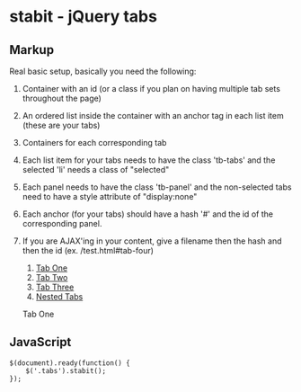 stabit - jQuery tabs
========

Markup
--------

Real basic setup, basically you need the following:

1. Container with an id (or a class if you plan on having multiple tab sets throughout the page)
2. An ordered list inside the container with an anchor tag in each list item (these are your tabs)
3. Containers for each corresponding tab
4. Each list item for your tabs needs to have the class 'tb-tabs' and the selected 'li' needs a class of "selected"
5. Each panel needs to have the class 'tb-panel' and the non-selected tabs need to have a style attribute of "display:none"
6. Each anchor (for your tabs) should have a hash '#' and the id of the corresponding panel.
7. If you are AJAX'ing in your content, give a filename then the hash and then the id (ex. /test.html#tab-four)

	<div class="tabs">
		<ol>
			<li class="tb-tabs"><a href="#tab-one" class="selected">Tab One</a></li>
			<li class="tb-tabs"><a href="#tab-two">Tab Two</a></li>
			<li class="tb-tabs"><a href="#tab-three">Tab Three</a></li>
			<li class="tb-tabs"><a href="#tab-four">Nested Tabs</a></li>
		</ol>
		<div id="tab-one" class="tb-panel">
			<p>Tab One</p>
		</div>
		<div id="tab-two" class="tb-panel" style="display:none;">
			<p>Tab Two</p>
		</div>
		<div id="tab-three" class="tb-panel" style="display:none;">
			<p>Tab Three</p>
		</div>
		<div id="tab-four" class="tb-panel" style="display:none;">
			<p>Tab Four</p>
		</div>
	</div>

JavaScript
--------

	$(document).ready(function() {
		$('.tabs').stabit();
	});

